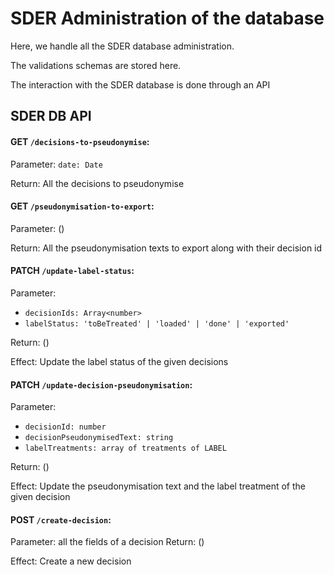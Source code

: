 # SDER Administration of the database

Here, we handle all the SDER database administration.

The validations schemas are stored here.

The interaction with the SDER database is done through an API

## SDER DB API

#### GET `/decisions-to-pseudonymise`:

Parameter: `date: Date`

Return: All the decisions to pseudonymise

#### GET `/pseudonymisation-to-export`:

Parameter: ()

Return: All the pseudonymisation texts to export along with their decision id

#### PATCH `/update-label-status`:

Parameter:

- `decisionIds: Array<number>`
- `labelStatus: 'toBeTreated' | 'loaded' | 'done' | 'exported'`

Return: ()

Effect: Update the label status of the given decisions

#### PATCH `/update-decision-pseudonymisation`:

Parameter:

- `decisionId: number`
- `decisionPseudonymisedText: string`
- `labelTreatments: array of treatments of LABEL`

Return: ()

Effect: Update the pseudonymisation text and the label treatment of the given decision

#### POST `/create-decision`:

Parameter: all the fields of a decision
Return: ()

Effect: Create a new decision
